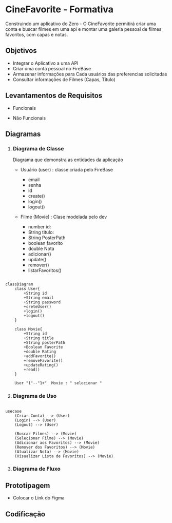 # CineFavorite - Formativa

Construindo um aplicativo do Zero - O CineFavorite permitirá criar uma conta e buscar filmes em uma api e montar uma galeria pessoal de filmes favoritos, com capas e notas.

## Objetivos

- Integrar o Aplicativo a uma API
- Criar uma conta pessoal no FireBase
- Armazenar informações para Cada usuários das preferencias solicitadas
- Consultar informações de Filmes (Capas, Título)

## Levantamentos de Requisitos

- Funcionais

- Não Funcionais

## Diagramas

1. ### Diagrama de Classe

   Diagrama que demonstra as entidades da aplicação

   - Usuário (user) : classe criada pelo FireBase

     - email
     - senha
     - id
     - create()
     - login()
     - logout()

   - Filme (Movie) : Clase modelada pelo dev
     - number id:
     - String titulo:
     - String PosterPath
     - boolean favorito
     - double Nota
     - adicionar()
     - update()
     - remover()
     - listarFavoritos()

```mermaid

classDiagram
    class User{
        +String id
        +String email
        +String password
        +creteUser()
        +login()
        +logout()
    }

    class Movie{
        +String id
        +String title
        +String posterPath
        +Boolean Favorite
        +double Rating
        +addFavorite()
        +removeFavorite()
        +updateRating()
        +read()
    }

    User "1"--"1+"  Movie : " selecionar "

```

2. ### Diagrama de Uso

```mermaid

usecase
    (Criar Conta) --> (User)
    (Login) --> (User)
    (Logout) --> (User)

    (Buscar Filmes) --> (Movie)
    (Selecionar Filme) --> (Movie)
    (Adicionar aos Favoritos) --> (Movie)
    (Remover dos Favoritos) --> (Movie)
    (Atualizar Nota) --> (Movie)
    (Visualizar Lista de Favoritos) --> (Movie)

```

3. ### Diagrama de Fluxo

## Prototipagem

- Colocar o Link do Figma

## Codificação
